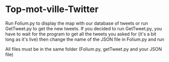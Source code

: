 # Top-mot-ville-Twitter

Run Folium.py to display the map with our database of tweets or run GetTweet.py to get the new tweets. If you decided to run GetTweet.py, you have to wait for the program to get all the tweets you asked for (it's a bit long as it's live) then change the name of the JSON file in Folium.py and run

All files must be in the same folder (Folium.py, getTweet.py and your JSON file)
